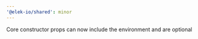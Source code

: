 ```yaml
---
'@elek-io/shared': minor
---
```


Core constructor props can now include the environment and are optional
